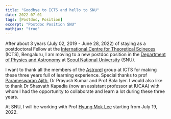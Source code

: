 ```yaml
---
title: "Goodbye to ICTS and hello to SNU"
date: 2022-07-01
tags: [Postdoc, Position]
excerpt: "Postdoc Position SNU"
mathjax: "true"
---
```

After about 3 years (July 02, 2019 - June 28, 2022) of staying as a postdoctoral Fellow at 
the [International Centre for Theoretical Scineces](https://www.icts.res.in/) (ICTS), Bengaluru,
I am moving to a new postdoc position in the [Department of Physics and Astronomy](http://astro2.snu.ac.kr/e_main.php)
at [Seoul National University](https://en.snu.ac.kr/) (SNU).

I want to thank all the members of the [Astrorel](https://www.icts.res.in/research/astrorel) group at
ICTS for making these three years full of learning experience. Special thanks to prof
[Parameswaran Ajith](https://home.icts.res.in/~ajith/), Dr Prayush Kumar and Prof Bala Iyer. I would also
like to thank Dr Shasvath Kapadia (now an assistant professor at IUCAA) with whom I had the opportunity to
collaborate and learn a lot during these three years.

At SNU, I will be working with Prof [Hyung Mok Lee](http://astro.snu.ac.kr/~hmlee/)
starting from July 19, 2022.
